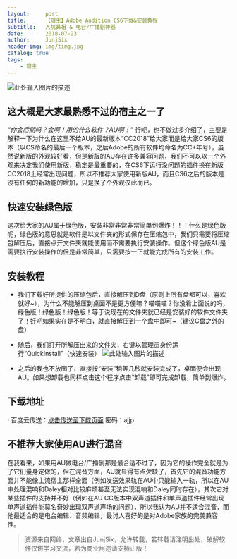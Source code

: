 ```yaml
---
layout:     post
title:      【宿主】Adobe Audition CS6下载&安装教程
subtitle:   入坑鼻祖 & 电台/广播剧神器
date:       2018-07-23
author:     JunjSix
header-img: img/timg.jpg
catalog: true
tags:
    - 宿主
---
```

![此处输入图片的描述][1]
## 这大概是大家最熟悉不过的宿主之一了
*“你会后期吗？会啊！用的什么软件？AU啊！”*
行吧，也不做过多介绍了，主要是解释一下为什么在这里不给AU的最新版本“CC2018”给大家而是给大家CS6的版本（以CS命名的最后一个版本，之后Adobe的所有软件均命名为CC+年号），虽然说新版的外观较好看，但是新版的AU存在许多兼容问题，我们不可以以一个外观来决定我们使用新版，稳定是最重要的，在CS6下运行没问题的插件换在新版CC2018上经常出现问题，所以不推荐大家使用新版AU，而且CS6之后的版本是没有任何的新功能的增加，只是换了个外观仅此而已。
## 快速安装绿色版
这次给大家的AU属于绿色版，安装非常非常非常简单到爆炸！！！什么是绿色版呢，绿色版的意思就是软件是以文件夹的形式保存在压缩包中，我们只需要将压缩包解压后，直接点开文件夹就能使用而不需要执行安装操作。但这个绿色版AU是需要执行安装操作的但是非常简单，只需要按一下就能完成所有的安装工作。
## 安装教程
- 我们下载好所提供的压缩包后，直接解压到D盘（原则上所有盘都可以，喜欢就好~），为什么不能解压到桌面不是更方便嘛？喵喵喵？你没看上面说的吗，绿色版！绿色版！绿色版！等于说现在的文件夹就已经是安装好的软件文件夹了！好吧如果实在是不明白，就直接解压到一个盘中即可~（建议C盘之外的盘）
- 随后，我们打开所解压出来的文件夹，右键以管理员身份运行“QuickInstall”（快速安装）
![此处输入图片的描述][2]


- 之后的我也不放图了，直接按“安装”稍等几秒就安装完成了，桌面便会出现AU。如果想卸载也同样点击这个程序点击“卸载”即可完成卸载，简单到爆炸。

## 下载地址
· 百度云传送：[点击传送至下载页面][3]  密码：ajjp

## 不推荐大家使用AU进行混音
在我看来，如果用AU做电台/广播剧那是最合适不过了，因为它的操作完全就是为了它们量身定做的，但在混音方面，AU就显得有点欠缺了，首先它的混音功能方面并不能像主流宿主那样全面（例如发送效果轨在AU中只能输入一轨，所以在AU中处理混响和Daley相对比较麻烦甚至无法实现混响和Daley同时存在），其次它对某些插件的支持并不好（例如在AU CC版本中双声道插件和单声道插件经常出现单声道插件能莫名奇妙出现双声道声场的问题），所以我认为AU并不适合混音，而他最适合的是电台编辑、音频编辑，最讨人喜好的是对Adobe家族的完美兼容性。

>资源来自网络，文章出自JunjSix，允许转载，若转载请注明出处，破解软件仅供学习交流，若为商业用途请支持正版！


  [1]: https://s1.ax1x.com/2018/07/23/PGThXd.jpg
  [2]: https://s1.ax1x.com/2018/07/23/PGTRpD.jpg
  [3]: https://pan.baidu.com/s/1LJ8pPq1dUS_aDleKLkCusw
